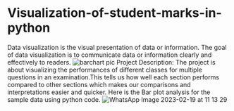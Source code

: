 # Visualization-of-student-marks-in-python
Data visualization is the visual presentation of data or information. The goal of data visualization is to communicate data or information clearly and effectively to readers.
![barchart pic](https://user-images.githubusercontent.com/108010239/219931474-a2288ff7-5448-4713-b6c8-be75ddfed79a.jpg)
Project Description: The project is about visualizing the performances of different classes for multiple questions in an examination.This tells us how well each section performs compared to other sections which makes our comparisons and interpretations easier and quicker. Here is the Bar plot analysis for the sample data using python code.
![WhatsApp Image 2023-02-19 at 11 13 29](https://user-images.githubusercontent.com/108010239/219931519-5282f0ee-3019-4ad1-a33a-4d7030ad066e.jpg)

